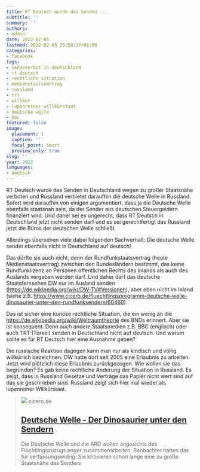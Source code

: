 ```yaml
---
title: RT Deutsch wurde das Senden ...
subtitle: ''
summary: ''
authors:
- admin
date: 2022-02-05
lastmod: 2022-02-05 23:58:27+01:00
categories:
- facebook
tags:
- sendeverbot in deutschland
- rt deutsch
- rechtliche situation
- medienstaatsvertrag
- russland
- trt
- willkür
- lupenreiner willkürstaat
- deutsche welle
- bbc
featured: false
image:
  placement: 1
  caption: ''
  focal_point: Smart
  preview_only: true
slug: ''
year: 2022
languages:
- deutsch
---
```


RT Deutsch wurde das Senden in Deutschland wegen zu großer Staatsnähe verboten und Russland verbietet daraufhin die deutsche Welle in Russland. Sofort wird daraufhin von einigen argumentiert, dass ja die Deutsche Welle ebenfalls staatsnah sein, da der Sender aus deutschen Steuergeldern finanziert wird. Und daher sei es ungerecht, dass RT Deutsch in Deutschland jetzt nicht senden darf und es sei gerechtfertigt das Russland jetzt die Büros der deutschen Welle schließt.

Allerdings übersehen viele dabei folgenden Sachverhalt: Die deutsche Welle sendet ebenfalls nicht in Deutschland auf deutsch! 

Das dürfte sie auch nicht, denn der Rundfunkstaatsvertrag (heute Medienstaatsvertrag) zwischen den Bundesländern bestimmt, das keine Rundfunklizenz an Personen öffentlichen Rechts des Inlands als auch des Auslands vergeben werden darf. Und daher darf das deutsche Staatsfernsehen DW nur im Ausland senden (https://de.wikipedia.org/wiki/DW-TV#Versionen), aber eben nicht im Inland (siehe z.B. https://www.cicero.de/fluechtlingsprogramm-deutsche-welle-dinosaurier-unter-den-rundfunksendern/60460).

Das ist sicher eine kuriose rechtliche Situation, die ein wenig an die https://de.wikipedia.org/wiki/Weltraumtheorie des BNDs erinnert. Aber sie ist konsequent. Denn auch andere Staatsmedien z.B. BBC (englisch) oder auch TRT (Türkei) senden in Deutschland nicht auf deutsch. Und warum sollte es für RT Deutsch hier eine Ausnahme geben?

Die russische Reaktion dagegen kann man nur als kindisch und völlig willkürlich bezeichnen. DW hatte dort seit 2005 eine Erlaubnis zu arbeiten. Jetzt wird plötzlich diese Erlaubnis zurückgezogen. Wie wollen sie das begründen? Es gab keine rechtliche Änderung der Situation in Russland. Es zeigt, dass in Russland Gesetze und Verträge das Papier nicht wert sind auf das sie geschrieben sind. Russland zeigt sich hier mal wieder als lupenreiner Willkürstaat.
> [![](https://assets.cicero.de/styles/cc_980x550/public/article-placeholder.png?itok=Zrx3DrA8)](https://www.cicero.de/fluechtlingsprogramm-deutsche-welle-dinosaurier-unter-den-rundfunksendern/60460)
> cicero.de
> ## [Deutsche Welle - Der Dinosaurier unter den Sendern](https://www.cicero.de/fluechtlingsprogramm-deutsche-welle-dinosaurier-unter-den-rundfunksendern/60460)
>
>Die Deutsche Welle und die ARD wollen angesichts des Flüchtlingszuzugs enger zusammenarbeiten. Beobachter halten das für verfassungswidrig. Sie kritisieren schon lange eine zu große Staatsnähe des Senders